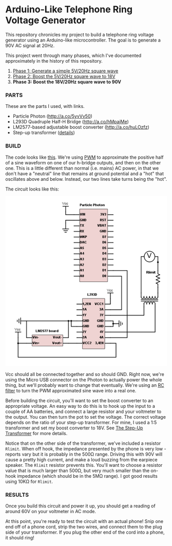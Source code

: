 # Arduino-Like Telephone Ring Voltage Generator

This repository chronicles my project to build a telephone ring voltage generator using an Arduino-like microcontroller.  The goal is to generate a 90V AC signal at 20Hz.

This project went through many phases, which I've documented approximately in the history of this repository.
1. [Phase 1: Generate a simple 5V/20Hz square wave](https://github.com/jonscheiding/phone-ringer/tree/step-1)
2. [Phase 2: Boost the 5V/20Hz square wave to 18V](https://github.com/jonscheiding/phone-ringer/tree/step-2)
3. **Phase 3: Boost the 18V/20Hz square wave to 90V**

### PARTS

These are the parts I used, with links.

- Particle Photon (http://a.co/5yvVv50)
- L293D Quadruple Half-H Bridge (http://a.co/hMpajMe)
- LM2577-based adjustable boost converter (http://a.co/huLOzfz)
- Step-up transformer ([details](Transformer.md))

### BUILD

The code looks like [this](phone-ringer.ino).  We're using [PWM](Pwm.md) to approximate the positive half of a sine waveform on one of our h-bridge outputs, and then on the other one.  This is a little different than normal (i.e. mains) AC power, in that we don't have a "neutral" line that remains at ground potential and a "hot" that oscillates above and below.  Instead, our two lines take turns being the "hot".

The circuit looks like this:

![A/C wave generator circuit diagram](circuit-diagram.png)

Vcc should all be connected together and so should GND.  Right now, we're using the Micro USB connector on the Photon to actually power the whole thing, but we'll probably want to change that eventually.  We're using an [RC filter](Pwm.md) to turn the PWM approximated sine wave into a real one.


Before building the circuit, you'll want to set the boost converter to an appropriate voltage.  An easy way to do this is to hook up the input to a couple of AA batteries, and connect a large resistor and your voltmeter to the output.  You can then turn the pot to set the voltage.  The correct voltage depends on the ratio of your step-up transformer.  For mine, I used a 1:5 transformer and set my boost converter to 18V.  See [The Step-Up Transformer](Transformer.md) for more details.

Notice that on the other side of the transformer, we've included a resistor `Rlimit`.  When off hook, the impedance presented by the phone is very low - reports vary but it is probably in the 500Ω range.  Driving this with 90V will cause a pretty high current, and make a loud buzzing from the earpiece speaker.  The `Rlimit` resistor prevents this.  You'll want to choose a resistor value that is much larger than 500Ω, but very much smaller than the on-hook impedance (which should be in the 5MΩ range).  I got good results using 10KΩ for `Rlimit`.

### RESULTS

Once you build this circuit and power it up, you should get a reading of around 60V on your voltmeter in AC mode.

At this point, you're ready to test the circuit with an actual phone!  Snip one end off of a phone cord, strip the two wires, and connect them to the plug side of your transformer.  If you plug the other end of the cord into a phone, it should ring!